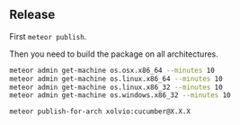 ## Release

First `meteor publish`.

Then you need to build the package on all architectures.

```sh
meteor admin get-machine os.osx.x86_64 --minutes 10
meteor admin get-machine os.linux.x86_64 --minutes 10
meteor admin get-machine os.linux.x86_32 --minutes 10
meteor admin get-machine os.windows.x86_32 --minutes 10
```

```sh
meteor publish-for-arch xolvio:cucumber@X.X.X
```
